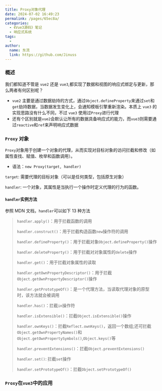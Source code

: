 ```yaml
---
title: Proxy对象代理
date: 2024-07-02 16:49:23
permalink: /pages/65ec8a/
categories:
  - 《Vue3源码》笔记
  - 响应式系统
tags:
  -
author:
  name: 东流
  link: https://github.com/Jinuss
---
```


### 概述

我们都知道不管是 `vue2` 还是 `vue3`,都实现了数据和视图的响应式绑定与更新，那么两者有何区别呢？

- `vue2` 主要是通过数据劫持的方式，通过`Object.defineProperty`来通过`set`和`get`劫持数据，当数据发生变化上，会通知模板引擎重新渲染。本质上 `vue3` 的实现思路没有什么不同，不过 `vue3` 使用过`Proxy`进行代理
- 还有个区别就是`vue2`会默认让所有的数据具备响应式的能力，而`vue3`则需要通过`reactive`和`ref`来声明响应式数据

### `Proxy` 对象

`Proxy`对象用于创建一个对象的代理，从而实现对目标对象的访问拦截和修改（如属性查找、赋值、枚举和函数调用）。

- 语法：`new Proxy(target, handler)`

`target`: 需要代理的目标对象（可以是任何类型，包括原生对象）

`handler`: 一个对象，其属性是当执行一个操作时定义代理的行为的函数。

#### `handler`实例方法

参照 MDN 文档，`handler`可以如下 13 种方法

> `handler.apply()`：用于拦截函数的调用
>
> `handler.construct()`：用于拦截构造函数`new`操作符的调用
>
> `handler.defineProperty()`：用于拦截对象`Object.defineProperty()`操作
>
> `handler.deleteProperty()`：用于拦截对对象属性的`delete`操作
>
> `handler.get()`：用于拦截对象属性的读取
>
> `handler.getOwnPropertyDescriptor()`：用于拦截`Object.getOwnPropertyDescriptor()`操作
>
> `handler.getPrototypeOf()`：是一个代理方法，当读取代理对象的原型时，该方法就会被调用
>
> `handler.has()`：拦截`in`操作符
>
> `handler.isExtensible()`：拦截`Object.isExtensible()`操作
>
> `handler.ownKeys()`：拦截`Reflect.ownKeys()`，返回一个数组;还可拦截`Object.getOwnPropertyNames()`和`Object.getOwnPropertySymbols()`,`Object.keys()`等
>
> `handler.preventExtensions()`：拦截`Object.preventExtensions()`
>
> `handler.set()`: 拦截`set`操作
>
> `handler.setPrototypeOf()`：拦截`Object.setPrototypeOf()`

### `Proxy`在`vue3`中的应用
